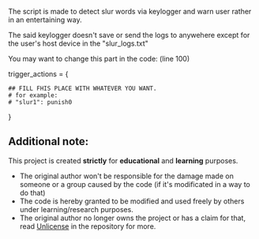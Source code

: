 The script is made to detect slur words via keylogger and warn user rather in an entertaining way. 

The said keylogger doesn't save or send the logs to anywehere except for the user's host device in the "slur_logs.txt" 

You may want to change this part in the code: (line 100)

trigger_actions = {            

    ## FILL FHIS PLACE WITH WHATEVER YOU WANT.
    # for example: 
    # "slur1": punish0

}


## Additional note:
This project is created **strictly** for **educational** and **learning** purposes.
- The original author won't be responsible for the damage made on someone or a group caused by the code (if it's modificated in a way to do that)
- The code is hereby granted to be modified and used freely by others under learning/research purposes.
- The original author no longer owns the project or has a claim for that, read [Unlicense](./LICENSE) in the repository for more.
